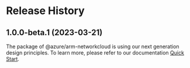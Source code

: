 # Release History
    
## 1.0.0-beta.1 (2023-03-21)

The package of @azure/arm-networkcloud is using our next generation design principles. To learn more, please refer to our documentation [Quick Start](https://aka.ms/js-track2-quickstart).
